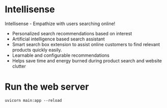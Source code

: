 # Intellisense

Intellisense - Empathize with users searching online!

- Personalized search recommendations based on interest
- Artificial intelligence based search assistant
- Smart search box extension to assist online customers to find relevant products quickly easily.
- Learnable and configurable recommendations
- Helps save time and energy burned during product search and website clutter

# Run the web server
    uvicorn main:app --reload